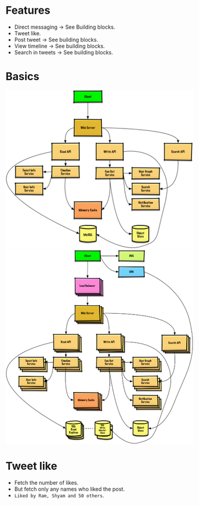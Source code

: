 # Features
- Direct messaging -> See Building blocks.
- Tweet like.
- Post tweet -> See building blocks.
- View timeline -> See building blocks.
- Search in tweets -> See building blocks.

# Basics

![](assets/twitter1.png)  
![](assets/twitter2.png)  

# Tweet like
- Fetch the number of likes.
- But fetch only any names who liked the post.
- `Liked by Ram, Shyam and 50 others`.